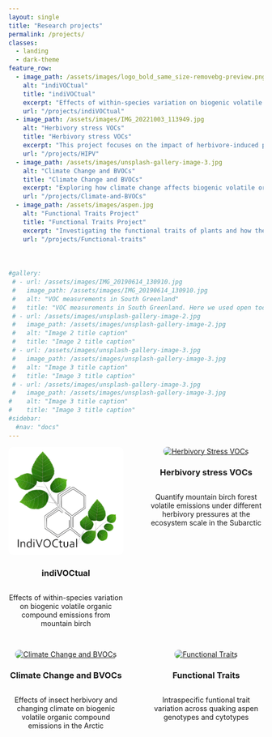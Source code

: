 ```yaml
---
layout: single
title: "Research projects"
permalink: /projects/
classes:
  - landing
  - dark-theme
feature_row:
  - image_path: /assets/images/logo_bold_same_size-removebg-preview.png
    alt: "indiVOCtual"
    title: "indiVOCtual"
    excerpt: "Effects of within-species variation on biogenic volatile organic compound emissions from mountain birch."
    url: "/projects/indiVOCtual"
  - image_path: /assets/images/IMG_20221003_113949.jpg
    alt: "Herbivory stress VOCs"
    title: "Herbivory stress VOCs"
    excerpt: "This project focuses on the impact of herbivore-induced plant volatiles on plant defense mechanisms in subarctic environments."
    url: "/projects/HIPV"
  - image_path: /assets/images/unsplash-gallery-image-3.jpg
    alt: "Climate Change and BVOCs"
    title: "Climate Change and BVOCs"
    excerpt: "Exploring how climate change affects biogenic volatile organic compounds (BVOCs) emissions in the Arctic and subarctic regions."
    url: "/projects/Climate-and-BVOCs"
  - image_path: /assets/images/aspen.jpg
    alt: "Functional Traits Project"
    title: "Functional Traits Project"
    excerpt: "Investigating the functional traits of plants and how they influence ecosystem services in Arctic ecosystems."
    url: "/projects/Functional-traits"



#gallery:
 # - url: /assets/images/IMG_20190614_130910.jpg
 #   image_path: /assets/images/IMG_20190614_130910.jpg
 #   alt: "VOC measurements in South Greenland"
 #   title: "VOC measurements in South Greenland. Here we used open toc chambers (OTC) that mimics climate warming to look at the future VOC emissions"
 # - url: /assets/images/unsplash-gallery-image-2.jpg
 #   image_path: /assets/images/unsplash-gallery-image-2.jpg
 #   alt: "Image 2 title caption"
 #   title: "Image 2 title caption"
 # - url: /assets/images/unsplash-gallery-image-3.jpg
 #   image_path: /assets/images/unsplash-gallery-image-3.jpg
 #   alt: "Image 3 title caption"
 #   title: "Image 3 title caption"
 # - url: /assets/images/unsplash-gallery-image-3.jpg
 #   image_path: /assets/images/unsplash-gallery-image-3.jpg
#    alt: "Image 3 title caption"
#    title: "Image 3 title caption"
#sidebar:
  #nav: "docs"
---
```


<div style="display: flex; flex-wrap: wrap; gap: 30px; justify-content: space-between;">

  <div style="width: 45%; display: flex; flex-direction: column; align-items: center;">
    <a href="/projects/indiVOCtual">
      <img src="/assets/images/logo_bold_same_size-removebg-preview.png" alt="indiVOCtual" style="width: 100%; height: auto; border-radius: 8px;">
    </a>
    <h3 style="text-align: center;">indiVOCtual</h3>
    <p style="text-align: center;">Effects of within-species variation on biogenic volatile organic compound emissions from mountain birch</p>
  </div>

  <div style="width: 45%; display: flex; flex-direction: column; align-items: center;">
    <a href="/projects/HIPV">
      <img src="/assets/images/IMG_20221003_113949.jpg" alt="Herbivory Stress VOCs" style="width: 100%; height: auto; border-radius: 8px;">
    </a>
    <h3 style="text-align: center;">Herbivory stress VOCs</h3>
    <p style="text-align: center;">Quantify mountain birch forest volatile emissions under different herbivory pressures at the ecosystem scale in the Subarctic</p>
  </div>

  <div style="width: 45%; display: flex; flex-direction: column; align-items: center;">
    <a href="/projects/Climate-and-BVOCs">
      <img src="/assets/images/Cover_photo.jpg" alt="Climate Change and BVOCs" style="width: 100%; height: auto; border-radius: 8px;">
    </a>
    <h3 style="text-align: center;">Climate Change and BVOCs</h3>
    <p style="text-align: center;">Effects of insect herbivory and changing climate on biogenic volatile organic compound emissions in the Arctic</p>
  </div>

  <div style="width: 45%; display: flex; flex-direction: column; align-items: center;">
    <a href="/projects/Functional-traits">
      <img src="/assets/images/aspen.jpg" alt="Functional Traits" style="width: 100%; height: auto; border-radius: 8px;">
    </a>
    <h3 style="text-align: center;">Functional Traits</h3>
    <p style="text-align: center;">Intraspecific funtional trait variation across quaking aspen genotypes and cytotypes</p>
  </div>

</div>
